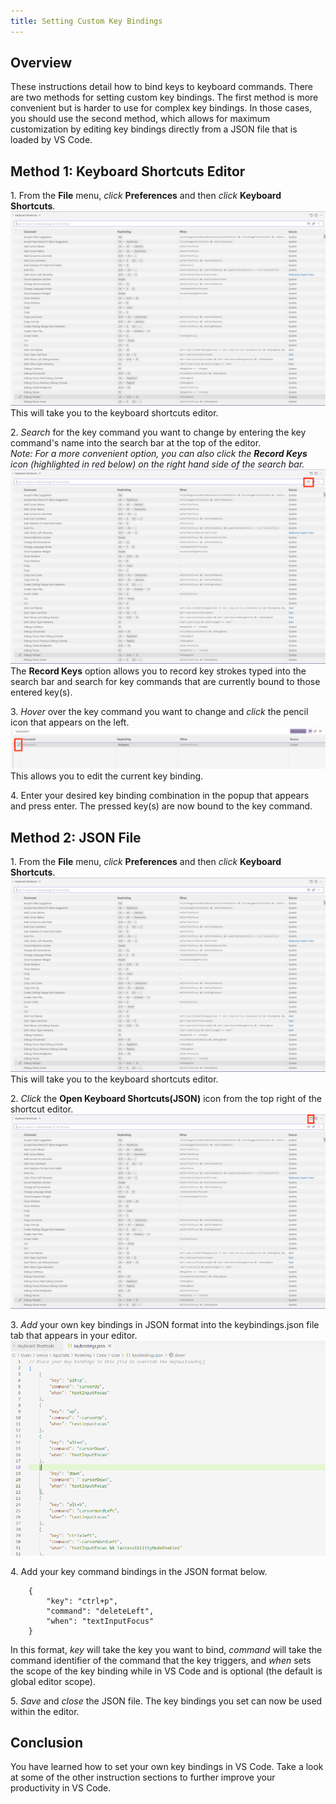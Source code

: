```yaml
---
title: Setting Custom Key Bindings
---
```

## Overview
These instructions detail how to bind keys to keyboard commands. There are two methods for setting custom key bindings. The first method is more convenient but is harder to use for complex key bindings. In those cases, you should use the second method, which allows for maximum customization by editing key bindings directly from a JSON file that is loaded by VS Code.  

## Method 1: Keyboard Shortcuts Editor
1\. From the **File** menu, *click* **Preferences** and then *click* **Keyboard Shortcuts**.
![image](images/page3-img1.PNG)
This will take you to the keyboard shortcuts editor.
  
2\. *Search* for the key command you want to change by entering the key command's name into the search bar at the top of the editor.  
*Note: For a more convenient option, you can also *click* the **Record Keys** icon (highlighted in red below) on the right hand side of the search bar.*
![image](images/page3-img2.PNG)
The **Record Keys** option allows you to record key strokes typed into the search bar and search for key commands that are currently bound to those entered key(s).
  
3\. *Hover* over the key command you want to change and *click* the pencil icon that appears on the left.
![image](images/page3-img3.png)
This allows you to edit the current key binding.
  
4\. Enter your desired key binding combination in the popup that appears and press enter. The pressed key(s) are now bound to the key command. 

## Method 2: JSON File
1\. From the **File** menu, *click* **Preferences** and then *click* **Keyboard Shortcuts**.
![image](images/page3-img1.PNG)
This will take you to the keyboard shortcuts editor.
  
2\. *Click* the **Open Keyboard Shortcuts(JSON)** icon from the top right of the shortcut editor. 
![image](images/page3-img4.PNG)
  
3\. *Add* your own key bindings in JSON format into the keybindings.json file tab that appears in your editor. 
![image](images/page3-img5.PNG)
  
4\. Add your key command bindings in the JSON format below.
```
    {
        "key": "ctrl+p",
        "command": "deleteLeft",
        "when": "textInputFocus"
    }
```
In this format, *key* will take the key you want to bind, *command* will take the command identifier of the command that the key triggers, and *when* sets the scope of the key binding while in VS Code and is optional (the default is global editor scope).
  
5\. *Save* and *close* the JSON file. The key bindings you set can now be used within the editor.

## Conclusion
You have learned how to set your own key bindings in VS Code. Take a look at some of the other instruction sections to further improve your productivity in VS Code.